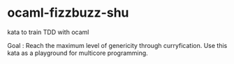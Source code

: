 # ocaml-fizzbuzz-shu
kata to train TDD with ocaml

Goal :
Reach the maximum level of genericity through curryfication.
Use this kata as a playground for multicore programming.
